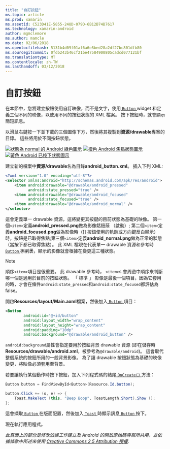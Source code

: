 ```yaml
---
title: "自訂按鈕"
ms.topic: article
ms.prod: xamarin
ms.assetid: C523D41E-5855-248D-079D-6B12B74B7617
ms.technology: xamarin-android
author: mgmclemore
ms.author: mamcle
ms.date: 02/06/2018
ms.openlocfilehash: 5131b4d09f01af6a6e8bed28a2df27bc801dfb80
ms.sourcegitcommit: 0fdb243b46cf21be47584900805cadcd077121bf
ms.translationtype: MT
ms.contentlocale: zh-TW
ms.lasthandoff: 03/12/2018
---
```

# <a name="custom-button"></a>自訂按鈕

在本節中，您將建立按鈕使用自訂映像，而不是文字，使用[ `Button` ](https://developer.xamarin.com/api/type/Android.Widget.Button/) widget 和定義三個不同的映像，以使用不同的按鈕狀態的 XML 檔案。 按下按鈕時，就會顯示簡短訊息。

以滑鼠右鍵按一下並下載的三個圖像下方，然後將其複製到**資源/drawable**專案的目錄。 這些將用於不同按鈕狀態。

 [![狀態為 normal 的 Android 綠色圖示](custom-button-images/android-normal.png)](custom-button-images/android-normal.png#lightbox) [![橙色 Android 焦點狀態圖示](custom-button-images/android-focused.png)](custom-button-images/android-focused.png#lightbox) [![黃色 Android 已按下狀態圖示](custom-button-images/android-pressed.png)](custom-button-images/android-pressed.png#lightbox)

建立新的檔案中**資源/drawable**名為目錄**android_button.xml**。 插入下列 XML:

```xml
<?xml version="1.0" encoding="utf-8"?>
<selector xmlns:android="http://schemas.android.com/apk/res/android">
    <item android:drawable="@drawable/android_pressed"
          android:state_pressed="true" />
    <item android:drawable="@drawable/android_focused"
          android:state_focused="true" />
    <item android:drawable="@drawable/android_normal" />
</selector>
```

這會定義單一 drawable 資源，這將變更其按鍵的目前狀態為基礎的映像。 第一個`<item>`定義**android_pressed.png**做為影像餂鈕蒢 （啟動）; 第二個`<item>`定義**android_focused.png**做為影像時（[] 按鈕使用的軌跡或方向鍵反白顯示） 時，按鈕是已取得焦點;第三個`<item>`定義**android_normal.png**做為正常的狀態 （當按下都已取得焦點）。 此 XML 檔現在代表單一 drawable 資源和參考時[ `Button` ](https://developer.xamarin.com/api/type/Android.Widget.Button/)槲剢褁，顯示的影像就會根據在變更這三種狀態。


> [!NOTE]
> 順序`<item>`項目是很重要。 此 drawable 參考時， `<item>`s 會周遊中順序來判斷哪一個是適用於目前的按鈕狀態。
> 「 標準 」 影像是最後一個項目，因為它套用的時，才會在條件`android:state_pressed`和`android:state_focused`都評估為 false。

開啟**Resources/layout/Main.axml**檔案，然後加入[ `Button` ](https://developer.xamarin.com/api/type/Android.Widget.Button/)項目：

```xml
<Button
        android:id="@+id/button"
        android:layout_width="wrap_content"
        android:layout_height="wrap_content"
        android:padding="10dp"
        android:background="@drawable/android_button" />
```

`android:background`屬性會指定要用於按鈕背景 drawable 資源 (即在儲存時**Resources/drawable/android.xml**，被參考為`@drawable/android`)。 這會取代整個系統的按鈕所用的一般背景影像。 為了讓 drawable 按鈕狀態為基礎的映像變更，將映像必須套用至背景。

若要讓執行某個動作時按下按鈕，加入下列程式碼的結尾[ `OnCreate()` ](https://developer.xamarin.com/api/member/Android.App.Activity.OnCreate/p/Android.OS.Bundle/Android.OS.PersistableBundle/)方法：

```csharp
Button button = FindViewById<Button>(Resource.Id.button);

button.Click += (o, e) => {
    Toast.MakeText (this, "Beep Boop", ToastLength.Short).Show ();
};
```

這會擷取[ `Button` ](https://developer.xamarin.com/api/type/Android.Widget.Button/)在版面配置，然後加入[ `Toast` ](https://developer.xamarin.com/api/type/Android.Widget.Toast/)時顯示訊息[ `Button` ](https://developer.xamarin.com/api/type/Android.Widget.Button/)按下。

現在執行應用程式。


*此頁面上的部分是修改依據工作建立及 Android 的開放原始碼專案所共用，並依據條款中所述來使用*
[*Creative Commons 2.5 Attribution 授權*](http://creativecommons.org/licenses/by/2.5/).
